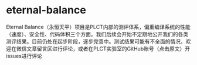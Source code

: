 # eternal-balance

Eternal Balance（永恒天平）项目是PLCT内部的测评体系，偏重编译系统的性能（速度）、安全性、代码体积三个方面。我们后续会开始不定期地公开我们的各类测评结果。目前仍处在起步阶段，逐步完善中。测试结果可能有不全面的情况，欢迎在微信文章留言区进行评论，或者在PLCT实验室的GitHub账号（点击原文）开issues进行评论
